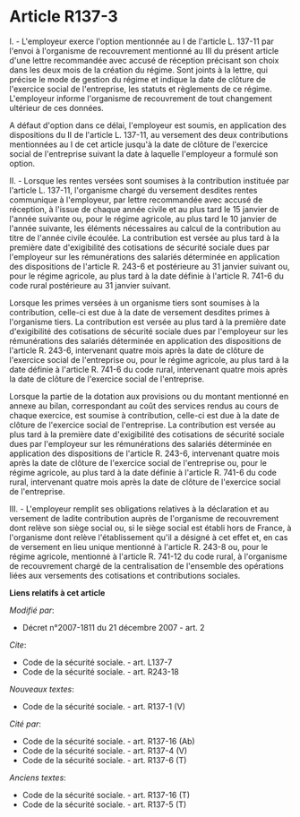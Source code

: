 # Article R137-3

I. - L'employeur exerce l'option mentionnée au I de l'article L. 137-11 par l'envoi à l'organisme de recouvrement mentionné
au III du présent article d'une lettre recommandée avec accusé de réception précisant son choix dans les deux mois de la
création du régime. Sont joints à la lettre, qui précise le mode de gestion du régime et indique la date de clôture de
l'exercice social de l'entreprise, les statuts et règlements de ce régime. L'employeur informe l'organisme de recouvrement de
tout changement ultérieur de ces données.

A défaut d'option dans ce délai, l'employeur est soumis, en application des dispositions du II de l'article L. 137-11, au
versement des deux contributions mentionnées au I de cet article jusqu'à la date de clôture de l'exercice social de
l'entreprise suivant la date à laquelle l'employeur a formulé son option.

II. - Lorsque les rentes versées sont soumises à la contribution instituée par l'article L. 137-11, l'organisme chargé du
versement desdites rentes communique à l'employeur, par lettre recommandée avec accusé de réception, à l'issue de chaque
année civile et au plus tard le 15 janvier de l'année suivante ou, pour le régime agricole, au plus tard le 10 janvier de
l'année suivante, les éléments nécessaires au calcul de la contribution au titre de l'année civile écoulée. La contribution
est versée au plus tard à la première date d'exigibilité des cotisations de sécurité sociale dues par l'employeur sur les
rémunérations des salariés déterminée en application des dispositions de l'article R. 243-6 et postérieure au 31 janvier
suivant ou, pour le régime agricole, au plus tard à la date définie à l'article R. 741-6 du code rural postérieure au 31
janvier suivant.

Lorsque les primes versées à un organisme tiers sont soumises à la contribution, celle-ci est due à la date de versement
desdites primes à l'organisme tiers. La contribution est versée au plus tard à la première date d'exigibilité des cotisations
de sécurité sociale dues par l'employeur sur les rémunérations des salariés déterminée en application des dispositions de
l'article R. 243-6, intervenant quatre mois après la date de clôture de l'exercice social de l'entreprise ou, pour le régime
agricole, au plus tard à la date définie à l'article R. 741-6 du code rural, intervenant quatre mois après la date de clôture
de l'exercice social de l'entreprise.

Lorsque la partie de la dotation aux provisions ou du montant mentionné en annexe au bilan, correspondant au coût des
services rendus au cours de chaque exercice, est soumise à contribution, celle-ci est due à la date de clôture de l'exercice
social de l'entreprise. La contribution est versée au plus tard à la première date d'exigibilité des cotisations de sécurité
sociale dues par l'employeur sur les rémunérations des salariés déterminée en application des dispositions de l'article R.
243-6, intervenant quatre mois après la date de clôture de l'exercice social de l'entreprise ou, pour le régime agricole, au
plus tard à la date définie à l'article R. 741-6 du code rural, intervenant quatre mois après la date de clôture de
l'exercice social de l'entreprise.

III. - L'employeur remplit ses obligations relatives à la déclaration et au versement de ladite contribution auprès de
l'organisme de recouvrement dont relève son siège social ou, si le siège social est établi hors de France, à l'organisme dont
relève l'établissement qu'il a désigné à cet effet et, en cas de versement en lieu unique mentionné à l'article R. 243-8 ou,
pour le régime agricole, mentionné à l'article R. 741-12 du code rural, à l'organisme de recouvrement chargé de la
centralisation de l'ensemble des opérations liées aux versements des cotisations et contributions sociales.

**Liens relatifs à cet article**

_Modifié par_:

  - Décret n°2007-1811 du 21 décembre 2007 - art. 2

_Cite_:

  - Code de la sécurité sociale. - art. L137-7
  - Code de la sécurité sociale. - art. R243-18

_Nouveaux textes_:

  - Code de la sécurité sociale. - art. R137-1 (V)

_Cité par_:

  - Code de la sécurité sociale. - art. R137-16 (Ab)
  - Code de la sécurité sociale. - art. R137-4 (V)
  - Code de la sécurité sociale. - art. R137-6 (T)

_Anciens textes_:

  - Code de la sécurité sociale. - art. R137-16 (T)
  - Code de la sécurité sociale. - art. R137-5 (T)
